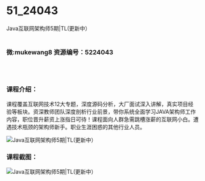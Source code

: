 # 51_24043
Java互联网架构师5期|TL(更新中）
<br/></br>
<h3>微:mukewang8 资源编号：5224043</h3>
<br/></br>
<h3>课程介绍：</h3>
<p>课程覆盖互联网技术12大专题，深度源码分析，大厂面试深入讲解，真实项目经验等板块。资深教师团队深度剖析行业前景，带你系统全面学习JAVA架构师工作内容，职位晋升薪资上涨指日可待！课程面向人群急需跳槽涨薪的互联网小白。遭遇技术瓶颈的架构师新手。职业生涯困惑的其他行业人员。</p>
<p><img src="https://www.ko996.com/wp-content/uploads/img/2022/05/1-23-300x169.png" alt="Java互联网架构师5期|TL(更新中）"></p>
<div class="info-desc">
<h3>课程截图：</h3>
<p><img src="https://www.ko996.com/wp-content/uploads/img/2022/05/2-17.png" alt="Java互联网架构师5期|TL(更新中）"></p>


			
</div>
